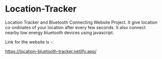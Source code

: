 # Location-Tracker
Location Tracker and Bluetooth Connecting Website Project. It give location co-ordinates of your location after every few seconds.
It also connect nearby low energy bluetooth devices using javascript.

Link for the website is -:

https://location-bluetooth-tracker.netlify.app/
